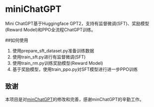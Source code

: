 # miniChatGPT
Mini ChatGPT基于Huggingface GPT2，支持有监督微调(SFT)、奖励模型(Reward Model)和PPO全流程ChatGPT训练。

##如何使用
1. 使用prepare_sft_dataset.py准备训练数据
2. 使用train_sft.py进行有监督微调(SFT)
3. 使用train_rm.py训练奖励模型(Reward Model)
4. 基于奖励模型，使用train_ppo.py对SFT模型进行进一步PPO训练

## 致谢
本项目是对[minChatGPT](https://github.com/ethanyanjiali/minChatGPT)的修改和完善，感谢minChatGPT的辛勤工作。
